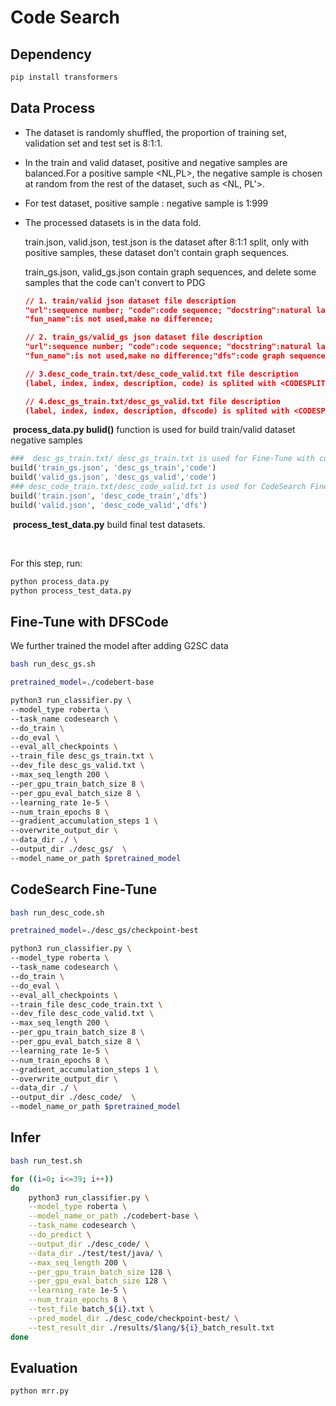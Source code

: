 # Code Search

## Dependency
```sh
pip install transformers
```

## Data Process

- The dataset is randomly shuffled, the proportion of training set, validation set and test set is 8:1:1.

- In the train and valid dataset, positive and negative samples are balanced.For a positive sample <NL,PL>, the negative sample is chosen at random from the rest of the dataset, such as <NL, PL'>.

- For test dataset, positive sample : negative sample is 1:999

- The processed datasets is in the data fold.

  train.json, valid.json, test.json is the dataset after 8:1:1 split, only with positive samples, these dataset don't contain graph sequences.  

  train_gs.json, valid_gs.json contain graph sequences, and delete some samples that the code can't convert to PDG 
  
  ```json
  // 1. train/valid json dataset file description
  "url":sequence number; "code":code sequence; "docstring":natural language summaration for program;
  "fun_name":is not used,make no difference;
  
  // 2. train_gs/valid_gs json dataset file description
  "url":sequence number; "code":code sequence; "docstring":natural language summaration for program;
  "fun_name":is not used,make no difference;"dfs":code graph sequence
  
  // 3.desc_code_train.txt/desc_code_valid.txt file description
  (label, index, index, description, code) is splited with <CODESPLIT>
  
  // 4.desc_gs_train.txt/desc_gs_valid.txt file description
  (label, index, index, description, dfscode) is splited with <CODESPLIT>
  ```

​         **process_data.py bulid()** function is used for build train/valid dataset negative samples

```py
###  desc_gs_train.txt/ desc_gs_train.txt is used for Fine-Tune with code graph sequence 
build('train_gs.json', 'desc_gs_train','code')
build('valid_gs.json', 'desc_gs_valid','code')
### desc_code_train.txt/desc_code_valid.txt is used for CodeSearch Fine-Tune
build('train.json', 'desc_code_train','dfs')
build('valid.json', 'desc_code_valid','dfs')
```

​		 **process_test_data.py** build final test datasets.

​        

For this step, run: 

```sh
python process_data.py
python process_test_data.py
```

## Fine-Tune with DFSCode

We further trained the model after adding G2SC data

```sh
bash run_desc_gs.sh
```

```sh
pretrained_model=./codebert-base

python3 run_classifier.py \
--model_type roberta \
--task_name codesearch \
--do_train \
--do_eval \
--eval_all_checkpoints \
--train_file desc_gs_train.txt \
--dev_file desc_gs_valid.txt \
--max_seq_length 200 \
--per_gpu_train_batch_size 8 \
--per_gpu_eval_batch_size 8 \
--learning_rate 1e-5 \
--num_train_epochs 8 \
--gradient_accumulation_steps 1 \
--overwrite_output_dir \
--data_dir ./ \
--output_dir ./desc_gs/  \
--model_name_or_path $pretrained_model
```

## CodeSearch Fine-Tune 

```bash
bash run_desc_code.sh
```

```sh
pretrained_model=./desc_gs/checkpoint-best

python3 run_classifier.py \
--model_type roberta \
--task_name codesearch \
--do_train \
--do_eval \
--eval_all_checkpoints \
--train_file desc_code_train.txt \
--dev_file desc_code_valid.txt \
--max_seq_length 200 \
--per_gpu_train_batch_size 8 \
--per_gpu_eval_batch_size 8 \
--learning_rate 1e-5 \
--num_train_epochs 8 \
--gradient_accumulation_steps 1 \
--overwrite_output_dir \
--data_dir ./ \
--output_dir ./desc_code/  \
--model_name_or_path $pretrained_model

```

## Infer

```sh
bash run_test.sh
```

```sh
for ((i=0; i<=39; i++))
do
    python3 run_classifier.py \
    --model_type roberta \
    --model_name_or_path ./codebert-base \
    --task_name codesearch \
    --do_predict \
    --output_dir ./desc_code/ \
    --data_dir ./test/test/java/ \
    --max_seq_length 200 \
    --per_gpu_train_batch_size 128 \
    --per_gpu_eval_batch_size 128 \
    --learning_rate 1e-5 \
    --num_train_epochs 8 \
    --test_file batch_${i}.txt \
    --pred_model_dir ./desc_code/checkpoint-best/ \
    --test_result_dir ./results/$lang/${i}_batch_result.txt
done
```

## Evaluation

```sh
python mrr.py
```


